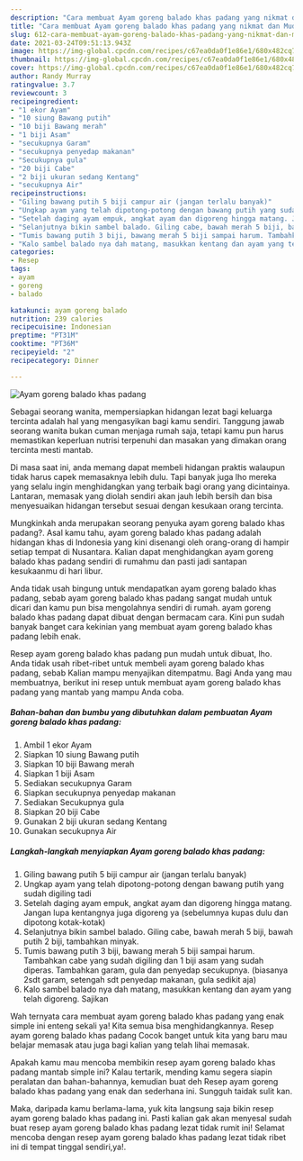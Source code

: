 ```yaml
---
description: "Cara membuat Ayam goreng balado khas padang yang nikmat dan Mudah Dibuat"
title: "Cara membuat Ayam goreng balado khas padang yang nikmat dan Mudah Dibuat"
slug: 612-cara-membuat-ayam-goreng-balado-khas-padang-yang-nikmat-dan-mudah-dibuat
date: 2021-03-24T09:51:13.943Z
image: https://img-global.cpcdn.com/recipes/c67ea0da0f1e86e1/680x482cq70/ayam-goreng-balado-khas-padang-foto-resep-utama.jpg
thumbnail: https://img-global.cpcdn.com/recipes/c67ea0da0f1e86e1/680x482cq70/ayam-goreng-balado-khas-padang-foto-resep-utama.jpg
cover: https://img-global.cpcdn.com/recipes/c67ea0da0f1e86e1/680x482cq70/ayam-goreng-balado-khas-padang-foto-resep-utama.jpg
author: Randy Murray
ratingvalue: 3.7
reviewcount: 3
recipeingredient:
- "1 ekor Ayam"
- "10 siung Bawang putih"
- "10 biji Bawang merah"
- "1 biji Asam"
- "secukupnya Garam"
- "secukupnya penyedap makanan"
- "Secukupnya gula"
- "20 biji Cabe"
- "2 biji ukuran sedang Kentang"
- "secukupnya Air"
recipeinstructions:
- "Giling bawang putih 5 biji campur air (jangan terlalu banyak)"
- "Ungkap ayam yang telah dipotong-potong dengan bawang putih yang sudah digiling tadi"
- "Setelah daging ayam empuk, angkat ayam dan digoreng hingga matang. Jangan lupa kentangnya juga digoreng ya (sebelumnya kupas dulu dan dipotong kotak-kotak)"
- "Selanjutnya bikin sambel balado. Giling cabe, bawah merah 5 biji, bawah putih 2 biji, tambahkan minyak."
- "Tumis bawang putih 3 biji, bawang merah 5 biji sampai harum. Tambahkan cabe yang sudah digiling dan 1 biji asam yang sudah diperas. Tambahkan garam, gula dan penyedap secukupnya. (biasanya 2sdt garam, setengah sdt penyedap makanan, gula sedikit aja)"
- "Kalo sambel balado nya dah matang, masukkan kentang dan ayam yang telah digoreng. Sajikan"
categories:
- Resep
tags:
- ayam
- goreng
- balado

katakunci: ayam goreng balado 
nutrition: 239 calories
recipecuisine: Indonesian
preptime: "PT31M"
cooktime: "PT36M"
recipeyield: "2"
recipecategory: Dinner

---
```



![Ayam goreng balado khas padang](https://img-global.cpcdn.com/recipes/c67ea0da0f1e86e1/680x482cq70/ayam-goreng-balado-khas-padang-foto-resep-utama.jpg)

Sebagai seorang wanita, mempersiapkan hidangan lezat bagi keluarga tercinta adalah hal yang mengasyikan bagi kamu sendiri. Tanggung jawab seorang  wanita bukan cuman menjaga rumah saja, tetapi kamu pun harus memastikan keperluan nutrisi terpenuhi dan masakan yang dimakan orang tercinta mesti mantab.

Di masa  saat ini, anda memang dapat membeli hidangan praktis walaupun tidak harus capek memasaknya lebih dulu. Tapi banyak juga lho mereka yang selalu ingin menghidangkan yang terbaik bagi orang yang dicintainya. Lantaran, memasak yang diolah sendiri akan jauh lebih bersih dan bisa menyesuaikan hidangan tersebut sesuai dengan kesukaan orang tercinta. 



Mungkinkah anda merupakan seorang penyuka ayam goreng balado khas padang?. Asal kamu tahu, ayam goreng balado khas padang adalah hidangan khas di Indonesia yang kini disenangi oleh orang-orang di hampir setiap tempat di Nusantara. Kalian dapat menghidangkan ayam goreng balado khas padang sendiri di rumahmu dan pasti jadi santapan kesukaanmu di hari libur.

Anda tidak usah bingung untuk mendapatkan ayam goreng balado khas padang, sebab ayam goreng balado khas padang sangat mudah untuk dicari dan kamu pun bisa mengolahnya sendiri di rumah. ayam goreng balado khas padang dapat dibuat dengan bermacam cara. Kini pun sudah banyak banget cara kekinian yang membuat ayam goreng balado khas padang lebih enak.

Resep ayam goreng balado khas padang pun mudah untuk dibuat, lho. Anda tidak usah ribet-ribet untuk membeli ayam goreng balado khas padang, sebab Kalian mampu menyajikan ditempatmu. Bagi Anda yang mau membuatnya, berikut ini resep untuk membuat ayam goreng balado khas padang yang mantab yang mampu Anda coba.

<!--inarticleads1-->

##### Bahan-bahan dan bumbu yang dibutuhkan dalam pembuatan Ayam goreng balado khas padang:

1. Ambil 1 ekor Ayam
1. Siapkan 10 siung Bawang putih
1. Siapkan 10 biji Bawang merah
1. Siapkan 1 biji Asam
1. Sediakan secukupnya Garam
1. Siapkan secukupnya penyedap makanan
1. Sediakan Secukupnya gula
1. Siapkan 20 biji Cabe
1. Gunakan 2 biji ukuran sedang Kentang
1. Gunakan secukupnya Air




<!--inarticleads2-->

##### Langkah-langkah menyiapkan Ayam goreng balado khas padang:

1. Giling bawang putih 5 biji campur air (jangan terlalu banyak)
1. Ungkap ayam yang telah dipotong-potong dengan bawang putih yang sudah digiling tadi
1. Setelah daging ayam empuk, angkat ayam dan digoreng hingga matang. Jangan lupa kentangnya juga digoreng ya (sebelumnya kupas dulu dan dipotong kotak-kotak)
1. Selanjutnya bikin sambel balado. Giling cabe, bawah merah 5 biji, bawah putih 2 biji, tambahkan minyak.
1. Tumis bawang putih 3 biji, bawang merah 5 biji sampai harum. Tambahkan cabe yang sudah digiling dan 1 biji asam yang sudah diperas. Tambahkan garam, gula dan penyedap secukupnya. (biasanya 2sdt garam, setengah sdt penyedap makanan, gula sedikit aja)
1. Kalo sambel balado nya dah matang, masukkan kentang dan ayam yang telah digoreng. Sajikan




Wah ternyata cara membuat ayam goreng balado khas padang yang enak simple ini enteng sekali ya! Kita semua bisa menghidangkannya. Resep ayam goreng balado khas padang Cocok banget untuk kita yang baru mau belajar memasak atau juga bagi kalian yang telah lihai memasak.

Apakah kamu mau mencoba membikin resep ayam goreng balado khas padang mantab simple ini? Kalau tertarik, mending kamu segera siapin peralatan dan bahan-bahannya, kemudian buat deh Resep ayam goreng balado khas padang yang enak dan sederhana ini. Sungguh taidak sulit kan. 

Maka, daripada kamu berlama-lama, yuk kita langsung saja bikin resep ayam goreng balado khas padang ini. Pasti kalian gak akan menyesal sudah buat resep ayam goreng balado khas padang lezat tidak rumit ini! Selamat mencoba dengan resep ayam goreng balado khas padang lezat tidak ribet ini di tempat tinggal sendiri,ya!.

